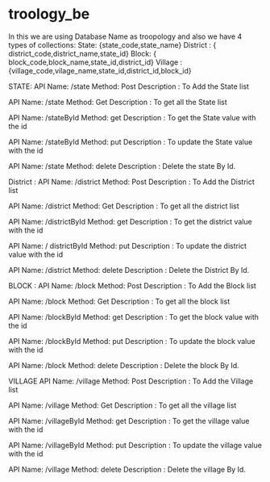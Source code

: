 # troology_be
In this we are using Database Name as troopology and also we have 4 types of collections:
State: {state_code,state_name}
District : { district_code,district_name,state_id}
Block: { block_code,block_name,state_id,district_id}
Village :{village_code,vilage_name,state_id,district_id,block_id}

STATE:
API Name: /state
Method: Post
Description : To Add the State list

API Name: /state
Method: Get
Description : To get all the State list

API Name: /stateById
Method: get
Description : To get the State value with the id


API Name: /stateById
Method: put
Description : To update the State value with the id

API Name: /state
Method: delete
Description : Delete the state By Id.

District :
API Name: /district
Method: Post
Description : To Add the District list

API Name: /district
Method: Get
Description : To get all the  district  list

API Name: /districtById
Method: get
Description : To get the district value with the id


API Name: / districtById
Method: put
Description : To update the district value with the id

API Name: /district
Method: delete
Description : Delete the District By Id.


BLOCK :
API Name: /block
Method: Post
Description : To Add the Block  list

API Name: /block
Method: Get
Description : To get all the block list

API Name: /blockById
Method: get
Description : To get the block value with the id


API Name: /blockById
Method: put
Description : To update the block value with the id

API Name: /block
Method: delete
Description : Delete the block By Id.

VILLAGE
API Name: /village
Method: Post
Description : To Add the Village list

API Name: /village
Method: Get
Description : To get all the village list

API Name: /villageById
Method: get
Description : To get the village value with the id


API Name: /villageById
Method: put
Description : To update the village value with the id


API Name: /village
Method: delete
Description : Delete the village By Id.

